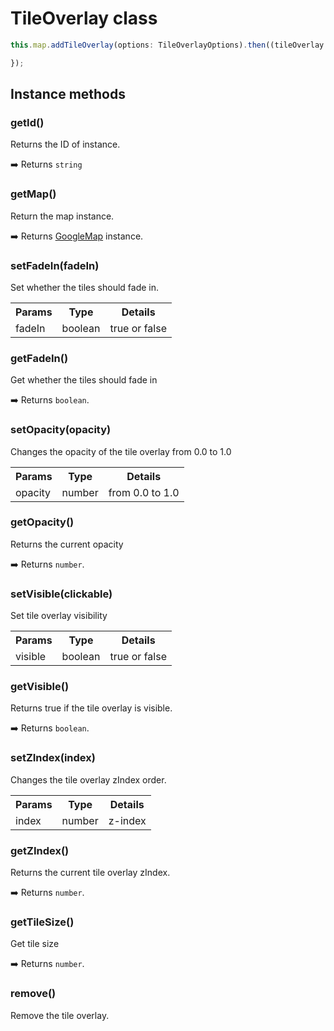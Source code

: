 # TileOverlay class

```typescript
this.map.addTileOverlay(options: TileOverlayOptions).then((tileOverlay: TileOverlay) => {

});
```


## Instance methods

### getId()

Returns the ID of instance.

:arrow_right: Returns `string`

### getMap()

Return the map instance.

:arrow_right: Returns [GoogleMap](../googlemap/README.md) instance.


### setFadeIn(fadeIn)

Set whether the tiles should fade in.

<table>
<tr>
  <th>Params</th>
  <th>Type</th>
  <th>Details</th>
</tr>
<tr>
  <td>fadeIn</td>
  <td>boolean</td>
  <td>true or false</td>
</tr>
</table>


### getFadeIn()

Get whether the tiles should fade in

:arrow_right: Returns `boolean`.


### setOpacity(opacity)

Changes the opacity of the tile overlay from 0.0 to 1.0

<table>
<tr>
  <th>Params</th>
  <th>Type</th>
  <th>Details</th>
</tr>
<tr>
  <td>opacity</td>
  <td>number</td>
  <td>from 0.0 to 1.0</td>
</tr>
</table>


### getOpacity()

Returns the current opacity

:arrow_right: Returns `number`.

### setVisible(clickable)

Set tile overlay visibility

<table>
<tr>
  <th>Params</th>
  <th>Type</th>
  <th>Details</th>
</tr>
<tr>
  <td>visible</td>
  <td>boolean</td>
  <td>true or false</td>
</tr>
</table>


### getVisible()

Returns true if the tile overlay is visible.

:arrow_right: Returns `boolean`.


### setZIndex(index)

Changes the tile overlay zIndex order.

<table>
<tr>
  <th>Params</th>
  <th>Type</th>
  <th>Details</th>
</tr>
<tr>
  <td>index</td>
  <td>number</td>
  <td>z-index</td>
</tr>
</table>


### getZIndex()

Returns the current tile overlay zIndex.

:arrow_right: Returns `number`.

### getTileSize()

Get tile size

:arrow_right: Returns `number`.

### remove()

Remove the tile overlay.
